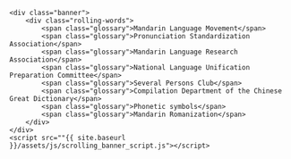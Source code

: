     <div class="banner">
        <div class="rolling-words">
            <span class="glossary">Mandarin Language Movement</span>
			<span class="glossary">Pronunciation Standardization Association</span>
			<span class="glossary">Mandarin Language Research Association</span>
            <span class="glossary">National Language Unification Preparation Committee</span>
            <span class="glossary">Several Persons Club</span>
			<span class="glossary">Compilation Department of the Chinese Great Dictionary</span>
			<span class="glossary">Phonetic symbols</span>
			<span class="glossary">Mandarin Romanization</span>
        </div>
    </div>
    <script src=""{{ site.baseurl }}/assets/js/scrolling_banner_script.js"></script>